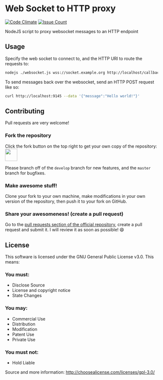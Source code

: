 # Web Socket to HTTP proxy

[![Code Climate](https://codeclimate.com/github/robinkanters/websocket-proxy/badges/gpa.svg)](https://codeclimate.com/github/robinkanters/websocket-proxy)
[![Issue Count](https://codeclimate.com/github/robinkanters/websocket-proxy/badges/issue_count.svg)](https://codeclimate.com/github/robinkanters/websocket-proxy)

NodeJS script to proxy websocket messages to an HTTP endpoint

## Usage

Specify the web socket to connect to, and the HTTP URI to route the requests to:

```sh
nodejs ./websocket.js wss://socket.example.org http://localhost/callback
```

To send messages back over the websocket, send an HTTP POST request like so:

```sh
curl http://localhost:9145 --data '{"message":"Hello world!"}'
```

## Contributing

Pull requests are very welcome!

### Fork the repository

Click the fork button on the top right to get your own copy of the repository:
<img src="https://camo.githubusercontent.com/f903d85119926728359f0397fdc7a435cd0726fa/68747470733a2f2f692e696d6775722e636f6d2f6a6b6d467238712e706e67" height="40" valign="middle"/>

Please branch off of the `develop` branch for new features, and the `master` branch for bugfixes.

### Make awesome stuff!

Clone your fork to your own machine, make modifications in your own version of the repository, then push it to your fork on GitHub.

### Share your awesomeness! (create a pull request)

Go to the [pull requests section of the official repository](https://github.com/robinkanters/websocket-proxy/pulls), create a pull request and submit it. I will review it as soon as possible! :smile:

## License

This software is licensed under the GNU General Public License v3.0. This means:

### You must:

- Disclose Source
- License and copyright notice
- State Changes

### You may:

- Commercial Use
- Distribution
- Modification
- Patent Use
- Private Use

### You must not:

- Hold Liable

Source and more information: http://choosealicense.com/licenses/gpl-3.0/